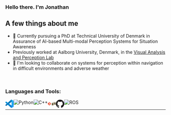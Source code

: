 ### Hello there. I'm Jonathan

## A few things about me
- 🔭 Currently pursuing a PhD at Technical University of Denmark in Assurance of AI-based Multi-modal Perception Systems for Situation Awareness
- Previously worked at Aalborg University, Denmark, in the [Visual Analysis and Perception Lab][VAP]
- 👯 I'm looking to collaborate on systems for perception within navigation in difficult environments and adverse weather
<br />

### Languages and Tools:

<img align="left" alt="Visual Studio Code" width="26px" src="https://raw.githubusercontent.com/github/explore/80688e429a7d4ef2fca1e82350fe8e3517d3494d/topics/visual-studio-code/visual-studio-code.png" />
<img align="left" alt="Python" height="26px" src="https://avatars.githubusercontent.com/u/1525981?s=200&v=4" />
<img align="left" alt="C++" height="26px" src="https://raw.githubusercontent.com/Benio101/cpp-logo/master/cpp_logo.png" />
<img align="left" alt="Git" height="26px" src="https://raw.githubusercontent.com/github/explore/80688e429a7d4ef2fca1e82350fe8e3517d3494d/topics/git/git.png" />
<img align="left" alt="GitHub" height="26px" src="https://raw.githubusercontent.com/github/explore/78df643247d429f6cc873026c0622819ad797942/topics/github/github.png" />
<img align="left" alt="ROS" height="26px" src="https://external-content.duckduckgo.com/ip3/wiki.ros.org.ico" />

<br />

---

[rob]: https://www.en.aau.dk/education/master/robotics
[VAP]: https://vap.aau.dk/




<!--
**JonathanESchmidt/JonathanESchmidt** is a ✨ _special_ ✨ repository because its `README.md` (this file) appears on your GitHub profile.

Here are some ideas to get you started:

- 🔭 I’m currently working on ...
- 🌱 I’m currently learning ...
- 👯 I’m looking to collaborate on ...
- 🤔 I’m looking for help with ...
- 💬 Ask me about ...
- 📫 How to reach me: ...
- 😄 Pronouns: ...
- ⚡ Fun fact: ...
-->
